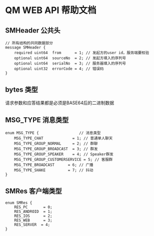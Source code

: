 # QM WEB API 帮助文档

## SMHeader 公共头
```
// 所有结构的共同数据部分
message SMHeader { 
    required uint64  from      = 1; // 发起方的user id，服务端要校验
    optional uint64  sourceNo  = 2; // 发起方填入的序列号
    optional uint64  serialNo  = 3; // 服务器填入的序列号
    optional uint32  errorCode = 4; // 错误码
}
```

## bytes 类型
请求参数和应答结果都是必须是BASE64后的二进制数据

## MSG_TYPE 消息类型
```
enum MSG_TYPE {                  // 消息类型
    MSG_TYPE_CHAT             = 1; // 普通单人聊天
    MSG_TYPE_GROUP_NORMAL     = 2; // 群聊
    MSG_TYPE_GROUP_BROADCAST  = 3; // 群发
    MSG_TYPE_GROUP_SPEAKER    = 4; // Speaker群发
    MSG_TYPE_GROUP_CUSTOMERSERVICE = 5; // 客服群
    MSG_TYPE_BROADCAST      = 6; // 广播
    MSG_TYPE_SHAKE          = 7; // 抖动
}
```

## SMRes 客户端类型
```
enum SMRes {
    RES_PC       = 0;
    RES_ANDROID  = 1;
    RES_IOS      = 2;
    RES_WEB      = 3;
    RES_SERVER  = 4;
}
```